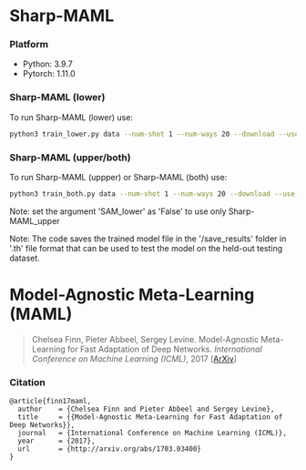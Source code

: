 # Sharp-MAML
### Platform
* Python: 3.9.7
* Pytorch: 1.11.0

### Sharp-MAML (lower)
To run Sharp-MAML (lower) use:
```bash
python3 train_lower.py data --num-shot 1 --num-ways 20 --download --use-cuda
```
### Sharp-MAML (upper/both)
To run Sharp-MAML (uppper) or Sharp-MAML (both) use: 
```bash
python3 train_both.py data --num-shot 1 --num-ways 20 --download --use-cuda
```
Note: set the argument 'SAM_lower' as 'False' to use only Sharp-MAML_upper

Note: The code saves the trained model file in the '/save_results' folder in '.th' file format that can be used to test the model on the held-out testing dataset.

# Model-Agnostic Meta-Learning (MAML)

> Chelsea Finn, Pieter Abbeel, Sergey Levine. Model-Agnostic Meta-Learning for Fast Adaptation of Deep Networks. *International Conference on Machine Learning (ICML)*, 2017 [[ArXiv](https://arxiv.org/abs/1703.03400)]

### Citation

```
@article{finn17maml,
  author    = {Chelsea Finn and Pieter Abbeel and Sergey Levine},
  title     = {{Model-Agnostic Meta-Learning for Fast Adaptation of Deep Networks}},
  journal   = {International Conference on Machine Learning (ICML)},
  year      = {2017},
  url       = {http://arxiv.org/abs/1703.03400}
}
```
